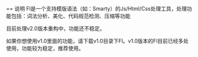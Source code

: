 == 说明
Fl是一个支持模版语法（如：Smarty）的Js/Html/Css处理工具，处理功能包括：词法分析、美化、代码规范检测、压缩等功能

目前处理v2.0版本重构中，功能还不稳定。

如果你想使用v1.0里面的功能，请下载v1.0目录下Fl。v1.0版本的Fl目前已经多处使用，功能较为稳定，推荐使用。

